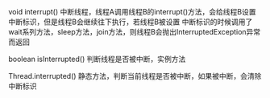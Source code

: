 
void interrupt()
中断线程，线程A调用线程B的interrupt()方法，会给线程B设置中断标识，但是线程B会继续往下执行，若线程B被设置
中断标识的时候调用了wait系列方法，sleep方法，join方法，则线程B会抛出InterruptedException异常而返回

boolean isInterrupted()
判断线程是否被中断，实例方法

Thread.interrupted()
静态方法，判断当前线程是否被中断，如果被中断，会清除中断标识
